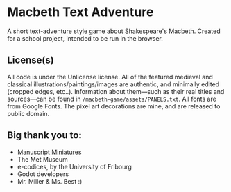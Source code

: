 # Macbeth Text Adventure

A short text-adventure style game about Shakespeare's Macbeth. Created for a school project, intended to be run in the browser.

## License(s)
All code is under the Unlicense license. All of the featured medieval and classical illustrations/paintings/images are authentic, and minimally edited (cropped edges, etc..). Information about them—such as their real titles and sources—can be found in ```/macbeth-game/assets/PANELS.txt```. All fonts are from Google Fonts. The pixel art decorations are mine, and are released to public domain.

## Big thank you to:
- [Manuscript Miniatures](https://manuscriptminiatures.com/)
- The Met Museum 
- e-codices, by the University of Fribourg
- Godot developers
- Mr. Miller & Ms. Best :)
